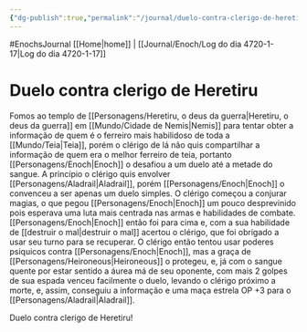 ```yaml
---
{"dg-publish":true,"permalink":"/journal/duelo-contra-clerigo-de-heretiru/","dgHomeLink":true,"dgPassFrontmatter":false}
---
```



#EnochsJournal 
[[Home|home]] | [[Journal/Enoch/Log do dia 4720-1-17|Log do dia 4720-1-17]] 
# Duelo contra clerigo de Heretiru

Fomos ao templo de [[Personagens/Heretiru, o deus da guerra|Heretiru, o deus da guerra]] em [[Mundo/Cidade de Nemis|Nemis]] para tentar obter a informação de quem é o ferreiro mais habilidoso de toda a [[Mundo/Teia|Teia]], porém o clérigo de lá não quis compartilhar a informação de quem era o melhor ferreiro de teia, portanto [[Personagens/Enoch|Enoch]] o desafiou a um duelo até a metade do sangue.
A princípio o clérigo quis envolver [[Personagens/Aladrail|Aladrail]], porém [[Personagens/Enoch|Enoch]] o convenceu a ser apenas um duelo simples.
O clérigo começou a conjurar magias, o que pegou [[Personagens/Enoch|Enoch]] um pouco desprevinido pois esperava uma luta mais centrada nas armas e habilidades de combate.
[[Personagens/Enoch|Enoch]] então foi para cima e, com a sua habilidade de [[destruir o mal|destruir o mal]] acertou o clérigo, que foi obrigado a usar seu turno para se recuperar.
O clérigo então tentou usar poderes psiquicos contra [[Personagens/Enoch|Enoch]], mas a graça de [[Personagens/Heironeous|Heironeous]] o protegeu, e, já com o sangue quente por estar sentido a áurea má de seu oponente, com mais 2 golpes de sua espada venceu facilmente o duelo, levando o clérigo próximo a morte, e, assim, conseguiu a informação e uma maça estrela OP +3 para o [[Personagens/Aladrail|Aladrail]].

<span 
	  class='ob-timelines' 
	  data-date='4720-01-17-01' 
	  data-title='Duelo contra clerigo de Heretiru' 
	  data-class='orange'> 
	Duelo contra clerigo de Heretiru!
</span>